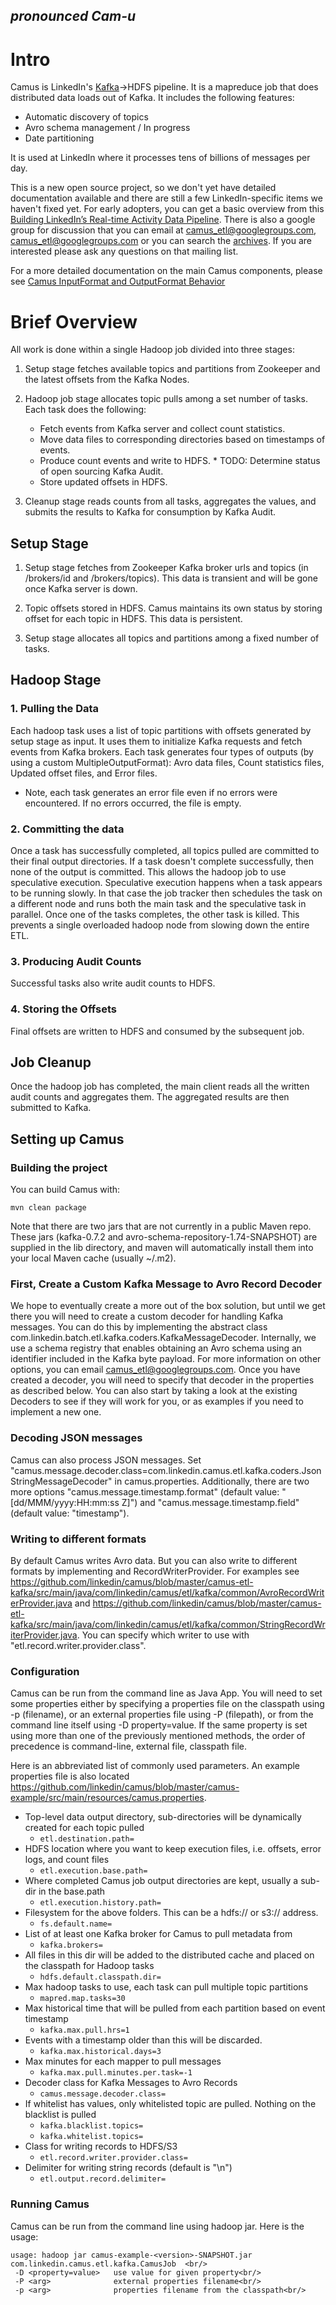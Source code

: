 ## *pronounced Cam-u* 

# Intro
Camus is LinkedIn's [Kafka](http://kafka.apache.org "Kafka")->HDFS pipeline. It is a mapreduce job that does distributed data loads out of Kafka. It includes the following features:

* Automatic discovery of topics
* Avro schema management / In progress
* Date partitioning

It is used at LinkedIn where it processes tens of billions of messages per day.

This is a new open source project, so we don't yet have detailed documentation available and there are still a few LinkedIn-specific items we haven't fixed yet. For early adopters, you can get a basic overview from this [Building LinkedIn’s Real-time Activity Data Pipeline](http://sites.computer.org/debull/A12june/pipeline.pdf "Building LinkedIn’s Real-time Activity Data Pipeline"). There is also a google group for discussion that you can email at camus_etl@googlegroups.com, <camus_etl@googlegroups.com> or you can search the [archives](https://groups.google.com/forum/#!forum/camus_etl "Camus Archives"). If you are interested please ask any questions on that mailing list.

For a more detailed documentation on the main Camus components, please see [Camus InputFormat and OutputFormat Behavior](https://github.com/linkedin/camus/wiki/Camus-InputFormat-and-OutputFormat-Behavior "Camus InputFormat and OutputFormat Behavior")
# Brief Overview
All work is done within a single Hadoop job divided into three stages:

1. Setup stage fetches available topics and partitions from Zookeeper and the latest offsets from the Kafka Nodes.

1. Hadoop job stage allocates topic pulls among a set number of tasks.  Each task does the following:
    *  Fetch events from Kafka server and collect count statistics.
    *  Move data files to corresponding directories based on timestamps of events.
    *  Produce count  events and write to HDFS.  * TODO: Determine status of open sourcing Kafka Audit.
    *  Store updated offsets in HDFS.

1. Cleanup stage reads counts from all tasks, aggregates the values, and submits the results to Kafka for consumption by Kafka Audit. 

## Setup Stage 

1. Setup stage fetches from Zookeeper Kafka broker urls and topics (in /brokers/id and /brokers/topics).  This data is transient and will be gone once Kafka server is down.

1. Topic offsets stored in HDFS.  Camus maintains its own status by storing offset for each topic in HDFS. This data is persistent.

1. Setup stage allocates all topics and partitions among a fixed number of tasks.

## Hadoop Stage 

### 1. Pulling the Data 

Each hadoop task uses a list of topic partitions with offsets generated by setup stage as input. It uses them to initialize Kafka requests and fetch events from Kafka brokers. Each task generates four types of outputs (by using a custom MultipleOutputFormat):
Avro data files,
Count statistics files,
Updated offset files,
and Error files. 

* Note, each task generates an error file even if no errors were encountered.  If no errors occurred, the file is empty.

### 2. Committing the data 

Once a task has successfully completed, all topics pulled are committed to their final output directories. If a task doesn't complete successfully, then none of the output is committed.  This allows the hadoop job to use speculative execution.  Speculative execution happens when a task appears to be running slowly.  In that case the job tracker then schedules the task on a different node and runs both the main task and the speculative task in parallel.  Once one of the tasks completes, the other task is killed.  This prevents a single overloaded hadoop node from slowing down the entire ETL.

### 3. Producing Audit Counts 

Successful tasks also write audit counts to HDFS. 

### 4. Storing the Offsets 

Final offsets are written to HDFS and consumed by the subsequent job.

## Job Cleanup 

Once the hadoop job has completed, the main client reads all the written audit counts and aggregates them.  The aggregated results are then submitted to Kafka.

## Setting up Camus

### Building the project

You can build Camus with:
```
mvn clean package
```

Note that there are two jars that are not currently in a public Maven repo. These jars (kafka-0.7.2 and avro-schema-repository-1.74-SNAPSHOT) are supplied in the lib directory, and maven will automatically install them into your local Maven cache (usually ~/.m2).

### First, Create a Custom Kafka Message to Avro Record Decoder

We hope to eventually create a more out of the box solution, but until we get there you will need to create a custom decoder for handling Kafka messages.  You can do this by implementing the abstract class com.linkedin.batch.etl.kafka.coders.KafkaMessageDecoder.  Internally, we use a schema registry that enables obtaining an Avro schema using an identifier included in the Kafka byte payload. For more information on other options, you can email camus_etl@googlegroups.com.  Once you have created a decoder, you will need to specify that decoder in the properties as described below.  You can also start by taking a look at the existing Decoders to see if they will work for you, or as examples if you need to implement a new one.  

### Decoding JSON messages

Camus can also process JSON messages. Set "camus.message.decoder.class=com.linkedin.camus.etl.kafka.coders.JsonStringMessageDecoder" in camus.properties. Additionally, there are two more options "camus.message.timestamp.format" (default value: "[dd/MMM/yyyy:HH:mm:ss Z]") and "camus.message.timestamp.field" (default value: "timestamp").

### Writing to different formats

By default Camus writes Avro data.  But you can also write to different formats by implementing and RecordWriterProvider.  For examples see https://github.com/linkedin/camus/blob/master/camus-etl-kafka/src/main/java/com/linkedin/camus/etl/kafka/common/AvroRecordWriterProvider.java and https://github.com/linkedin/camus/blob/master/camus-etl-kafka/src/main/java/com/linkedin/camus/etl/kafka/common/StringRecordWriterProvider.java.  You can specify which writer to use with "etl.record.writer.provider.class".

### Configuration

Camus can be run from the command line as Java App. You will need to set some properties either by specifying a properties file on the classpath using -p (filename), or an external properties file using -P (filepath), or from the command line itself using -D property=value. If the same property is set using more than one of the previously mentioned methods, the order of precedence is command-line, external file, classpath file.

Here is an abbreviated list of commonly used parameters.  An example properties file is also located https://github.com/linkedin/camus/blob/master/camus-example/src/main/resources/camus.properties.

* Top-level data output directory, sub-directories will be dynamically created for each topic pulled
    * `etl.destination.path=`
* HDFS location where you want to keep execution files, i.e. offsets, error logs, and count files
    * `etl.execution.base.path=`
* Where completed Camus job output directories are kept, usually a sub-dir in the base.path
    * `etl.execution.history.path=`
* Filesystem for the above folders. This can be a hdfs:// or s3:// address.
    * `fs.default.name=`
* List of at least one Kafka broker for Camus to pull metadata from
    * `kafka.brokers=`    
* All files in this dir will be added to the distributed cache and placed on the classpath for Hadoop tasks
    * `hdfs.default.classpath.dir=`
* Max hadoop tasks to use, each task can pull multiple topic partitions
    * `mapred.map.tasks=30`
* Max historical time that will be pulled from each partition based on event timestamp
    * `kafka.max.pull.hrs=1`
* Events with a timestamp older than this will be discarded. 
    * `kafka.max.historical.days=3`
* Max minutes for each mapper to pull messages
    * `kafka.max.pull.minutes.per.task=-1`
* Decoder class for Kafka Messages to Avro Records
    * `camus.message.decoder.class=`
* If whitelist has values, only whitelisted topic are pulled.  Nothing on the blacklist is pulled
    * `kafka.blacklist.topics=`
    * `kafka.whitelist.topics=`
* Class for writing records to HDFS/S3
    * `etl.record.writer.provider.class=`
* Delimiter for writing string records (default is "\n")
    * `etl.output.record.delimiter=`

### Running Camus

Camus can be run from the command line using hadoop jar.  Here is the usage:
```
usage: hadoop jar camus-example-<version>-SNAPSHOT.jar com.linkedin.camus.etl.kafka.CamusJob  <br/>
 -D <property=value>   use value for given property<br/>
 -P <arg>              external properties filename<br/>
 -p <arg>              properties filename from the classpath<br/>
```
